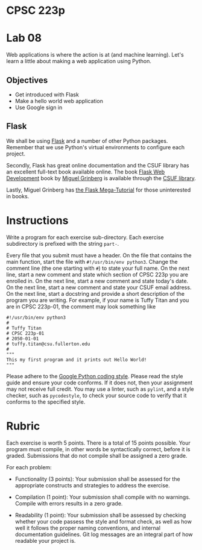 # CPSC 223p
# Lab 08
Web applications is where the action is at (and machine learning). Let's learn a little about making a web application using Python.

## Objectives
* Get introduced with Flask
* Make a hello world web application
* Use Google sign in

## Flask
We shall be using [Flask](https://flask.palletsprojects.com/en/1.1.x/) and a number of other Python packages. Remember that we use Python's virtual environments to configure each project.

Secondly, Flask has great online documentation and the CSUF library has an excellent full-text book available online. The book [Flask Web Development](https://csuf-primo.hosted.exlibrisgroup.com/permalink/f/43rjjt/TN_cdi_askewsholts_vlebooks_9781491991718) book by [Miguel Grinberg](https://blog.miguelgrinberg.com/) is available through the [CSUF library](http://www.library.fullerton.edu/).

Lastly, Miguel Grinberg has [the Flask Mega-Tutorial](https://blog.miguelgrinberg.com/post/the-flask-mega-tutorial-part-i-hello-world) for those uninterested in books.

# Instructions
Write a program for each exercise sub-directory. Each exercise subdirectory is prefixed with the string `part-`.

Every file that you submit must have a header. On the file that contains the main function, start the file with `#!/usr/bin/env python3`. Change the comment line (the one starting with ```#```) to state your full name. On the next line, start a new comment and state which section of CPSC 223p you are enrolled in. On the next line, start a new comment and state today's date. On the next line, start a new comment and state your CSUF email address. On the next line, start a docstring and provide a short description of the program you are writing. For example, if your name is Tuffy Titan and you are in CPSC 223p-01, the comment may look something like
  ```
  #!/usr/bin/env python3
  #
  # Tuffy Titan
  # CPSC 223p-01
  # 2050-01-01
  # tuffy.titan@csu.fullerton.edu
  #
  """
  This my first program and it prints out Hello World!
  """
  ```

Please adhere to the [Google Python coding style](https://google.github.io/styleguide/pyguide.html). Please read the style guide and ensure your code conforms. If it does not, then your assignment may not receive full credit. You may use a linter, such as `pylint`, and a style checker, such as `pycodestyle`, to check your source code to verify that it conforms to the specified style.

# Rubric
Each exercise is worth 5 points. There is a total of 15 points possible. Your program must compile, in other words be syntactically correct, before it is graded. Submissions that do not compile shall be assigned a zero grade. 

For each problem:

* Functionality (3 points): Your submission shall be assessed for the appropriate constructs and strategies to address the exercise.

* Compilation (1 point): Your submission shall compile with no warnings. Compile with errors results in a zero grade.

* Readability (1 point): Your submission shall be assessed by checking whether your code passess the style and format check, as well as how well it follows the proper naming conventions, and internal documentation guidelines. Git log messages are an integral part of how readable your project is.
